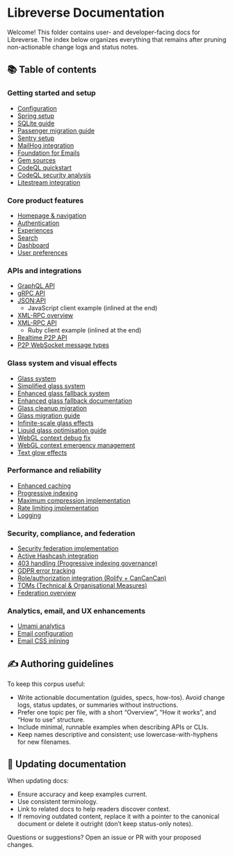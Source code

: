 # Libreverse Documentation

Welcome! This folder contains user- and developer-facing docs for Libreverse. The index below organizes everything that remains after pruning non-actionable change logs and status notes.

## 📚 Table of contents

### Getting started and setup

- [Configuration](configuration.md)
- [Spring setup](spring-setup.md)
- [SQLite guide](sqlite-guide.md)
- [Passenger migration guide](passenger-migration-guide.md)
- [Sentry setup](sentry-setup-guide.md)
- [MailHog integration](mailhog-integration.md)
- [Foundation for Emails](foundation-for-emails.md)
- [Gem sources](gem-sources.md)
- [CodeQL quickstart](codeql-quickstart.md)
- [CodeQL security analysis](codeql-security-analysis.md)
- [Litestream integration](litestream-integration.md)

### Core product features

- [Homepage & navigation](homepage-navigation.md)
- [Authentication](authentication.md)
- [Experiences](experiences.md)
- [Search](search.md)
- [Dashboard](dashboard.md)
- [User preferences](user-preferences.md)

### APIs and integrations

- [GraphQL API](graphql-api.md)
- [gRPC API](grpc-api.md)
- [JSON:API](json-api.md)
    - JavaScript client example (inlined at the end)
- [XML-RPC overview](xmlrpc.md)
- [XML-RPC API](xmlrpc-api.md)
    - Ruby client example (inlined at the end)
- [Realtime P2P API](realtime-p2p-api.md)
- [P2P WebSocket message types](p2p-ws-message-types.yml)

### Glass system and visual effects

- [Glass system](glass-system.md)
- [Simplified glass system](simplified-glass-system.md)
- [Enhanced glass fallback system](enhanced-glass-fallback-system.md)
- [Enhanced glass fallback documentation](enhanced-glass-fallback-documentation.md)
- [Glass cleanup migration](glass-cleanup-migration.md)
- [Glass migration guide](glass-migration-guide.md)
- [Infinite-scale glass effects](infinite-scale-glass-effects.md)
- [Liquid glass optimisation guide](liquid-glass-optimization-guide.md)
- [WebGL context debug fix](webgl-context-debug-fix.md)
- [WebGL context emergency management](webgl-context-emergency-management.md)
- [Text glow effects](text-glow-effects.md)

### Performance and reliability

- [Enhanced caching](enhanced-caching.md)
- [Progressive indexing](progressive-indexing.md)
- [Maximum compression implementation](maximum-compression-implementation.md)
- [Rate limiting implementation](rate-limiting-implementation.md)
- [Logging](logging-1.md)

### Security, compliance, and federation

- [Security federation implementation](security-federation-implementation.md)
- [Active Hashcash integration](active-hashcash-integration.md)
- [403 handling (Progressive indexing governance)](progressive-indexing.md#403-forbidden-domain-blocking)
- [GDPR error tracking](gdpr-error-tracking.md)
- [Role/authorization integration (Rolify + CanCanCan)](rolify-cancancan-integration.md)
- [TOMs (Technical & Organisational Measures)](toms.md)
- [Federation overview](federation.md)

### Analytics, email, and UX enhancements

- [Umami analytics](umami-analytics.md)
- [Email configuration](email-configuration.md)
- [Email CSS inlining](email-css-inlining.md)

## ✍️ Authoring guidelines

To keep this corpus useful:

- Write actionable documentation (guides, specs, how-tos). Avoid change logs, status updates, or summaries without instructions.
- Prefer one topic per file, with a short “Overview”, “How it works”, and “How to use” structure.
- Include minimal, runnable examples when describing APIs or CLIs.
- Keep names descriptive and consistent; use lowercase-with-hyphens for new filenames.

## 🔄 Updating documentation

When updating docs:

- Ensure accuracy and keep examples current.
- Use consistent terminology.
- Link to related docs to help readers discover context.
- If removing outdated content, replace it with a pointer to the canonical document or delete it outright (don’t keep status-only notes).

Questions or suggestions? Open an issue or PR with your proposed changes.
